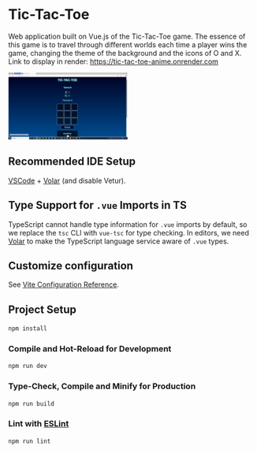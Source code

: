 # Tic-Tac-Toe 


Web application built on Vue.js of the Tic-Tac-Toe game. The essence of this game is to travel through different worlds each time a player wins the game, changing the theme of the background and the icons of O and X. Link to display in render: https://tic-tac-toe-anime.onrender.com

<img width="48%" src="Captura de pantalla (43).png"/>


## Recommended IDE Setup

[VSCode](https://code.visualstudio.com/) + [Volar](https://marketplace.visualstudio.com/items?itemName=Vue.volar) (and disable Vetur).

## Type Support for `.vue` Imports in TS

TypeScript cannot handle type information for `.vue` imports by default, so we replace the `tsc` CLI with `vue-tsc` for type checking. In editors, we need [Volar](https://marketplace.visualstudio.com/items?itemName=Vue.volar) to make the TypeScript language service aware of `.vue` types.

## Customize configuration

See [Vite Configuration Reference](https://vite.dev/config/).

## Project Setup

```sh
npm install
```

### Compile and Hot-Reload for Development

```sh
npm run dev
```

### Type-Check, Compile and Minify for Production

```sh
npm run build
```

### Lint with [ESLint](https://eslint.org/)

```sh
npm run lint
```
